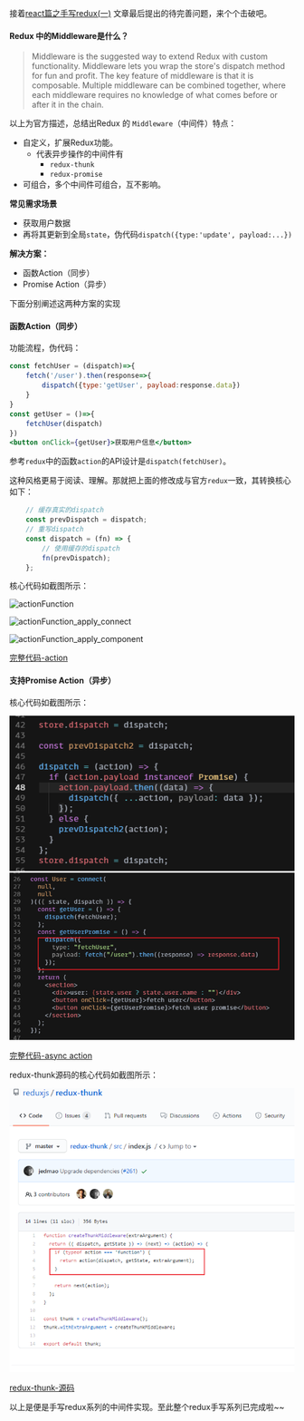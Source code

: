 接着[react篇之手写redux(一)]()
文章最后提出的待完善问题，来个个击破吧。

#### Redux 中的Middleware是什么？
>Middleware is the suggested way to extend Redux with custom functionality. Middleware lets you wrap the store's dispatch method for fun and profit. The key feature of middleware is that it is composable. Multiple middleware can be combined together, where each middleware requires no knowledge of what comes before or after it in the chain.

以上为官方描述，总结出Redux 的 `Middleware`（中间件）特点：

+ 自定义，扩展Redux功能。
    + 代表异步操作的中间件有
        + `redux-thunk`
        + `redux-promise`
+ 可组合，多个中间件可组合，互不影响。

**常见需求场景**
+ 获取用户数据
+ 再将其更新到全局`state`，伪代码`dispatch({type:'update', payload:...})`

**解决方案：**

+ 函数Action（同步）
+ Promise Action（异步）

下面分别阐述这两种方案的实现

#### 函数Action（同步）

功能流程，伪代码：
``` jsx
const fetchUser = (dispatch)=>{
    fetch('/user').then(response=>{
        dispatch({type:'getUser', payload:response.data})
    }
}
const getUser = ()=>{
    fetchUser(dispatch)
})
<button onClick={getUser}>获取用户信息</button>
``` 

参考`redux`中的函数`action`的API设计是`dispatch(fetchUser)`。

这种风格更易于阅读、理解。那就把上面的修改成与官方`redux`一致，其转换核心如下：

```js
    // 缓存真实的dispatch 
    const prevDispatch = dispatch;
    // 重写dispatch
    const dispatch = (fn) => {
        // 使用缓存的dispatch
        fn(prevDispatch);
    };
```
核心代码如截图所示：

![actionFunction](https://leanote.com/api/file/getImage?fileId=606d81f3ab64417265000383)

![actionFunction_apply_connect](https://leanote.com/api/file/getImage?fileId=606d821bab64417465000310)

![actionFunction_apply_component](https://leanote.com/api/file/getImage?fileId=606d8263ab64417465000313)

[完整代码-action](https://codesandbox.io/s/shouxiereduxpianzhisan-function-action-xz232)

#### 支持Promise Action（异步）

核心代码如截图所示：

![asyncAction](https://github.com/FredaFei/blogs/blob/master/articles/react/images/redux-3/asyncAction.png)
![asyncAction_apply_component](https://github.com/FredaFei/blogs/blob/master/articles/react/images/redux-3/asyncAction_apply_component.png)

[完整代码-async action](https://codesandbox.io/s/shouxiereduxpianzhisan-async-action-klvb2)

redux-thunk源码的核心代码如截图所示：

![redux-thunk-源码](https://github.com/FredaFei/blogs/blob/master/articles/react/images/redux-3/redux-thunk.png)

[redux-thunk-源码](https://github.com/reduxjs/redux-thunk/blob/master/src/index.js)

以上是便是手写redux系列的中间件实现。至此整个redux手写系列已完成啦~~